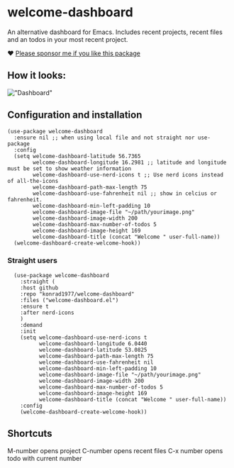 # welcome-dashboard
An alternative dashboard for Emacs. Includes recent projects, recent files and an todos in your most recent project.

 ❤️ [Please sponsor me if you like this package](https://github.com/sponsors/konrad1977)

## How it looks:
!["Dashboard"](https://github.com/konrad1977/welcome-dashboard/blob/main/screenshots/screenshot_1.png)

## Configuration and installation

```elisp
(use-package welcome-dashboard
  :ensure nil ;; when using local file and not straight nor use-package
  :config
  (setq welcome-dashboard-latitude 56.7365
        welcome-dashboard-longitude 16.2981 ;; latitude and longitude must be set to show weather information
        welcome-dashboard-use-nerd-icons t ;; Use nerd icons instead of all-the-icons
        welcome-dashboard-path-max-length 75
        welcome-dashboard-use-fahrenheit nil ;; show in celcius or fahrenheit.
        welcome-dashboard-min-left-padding 10
        welcome-dashboard-image-file "~/path/yourimage.png"
        welcome-dashboard-image-width 200
        welcome-dashboard-max-number-of-todos 5
        welcome-dashboard-image-height 169
        welcome-dashboard-title (concat "Welcome " user-full-name))
  (welcome-dashboard-create-welcome-hook))
  ```
  
### Straight users
```elisp
  (use-package welcome-dashboard
    :straight (
    :host github
    :repo "konrad1977/welcome-dashboard"
    :files ("welcome-dashboard.el")
    :ensure t
    :after nerd-icons
    )
    :demand
    :init
    (setq welcome-dashboard-use-nerd-icons t
          welcome-dashboard-longitude 6.0440
          welcome-dashboard-latitude 53.0825
          welcome-dashboard-path-max-length 75
          welcome-dashboard-use-fahrenheit nil
          welcome-dashboard-min-left-padding 10
          welcome-dashboard-image-file "~/path/yourimage.png"
          welcome-dashboard-image-width 200
          welcome-dashboard-max-number-of-todos 5
          welcome-dashboard-image-height 169
          welcome-dashboard-title (concat "Welcome " user-full-name))
    :config
    (welcome-dashboard-create-welcome-hook))
  ```
  
  ## Shortcuts
  M-number opens project
  C-number opens recent files
  C-x number opens todo with current number
